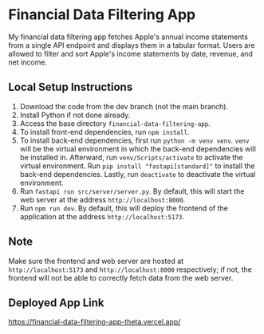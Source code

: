 # Financial Data Filtering App
My financial data filtering app fetches Apple's annual income statements from a single API endpoint and displays them in a tabular format. Users are allowed to filter and sort Apple's income statements by date, revenue, and net income.

## Local Setup Instructions
1. Download the code from the dev branch (not the main branch).
2. Install Python if not done already.
3. Access the base directory `financial-data-filtering-app`.
4. To install front-end dependencies, run `npm install`.
5. To install back-end dependencies, first run `python -m venv venv`. `venv` will be the virtual environment in which the back-end dependencies will be installed in. Afterward, run `venv/Scripts/activate` to activate the virtual environment. Run `pip install "fastapi[standard]"` to install the back-end dependencies. Lastly, run `deactivate` to deactivate the virtual environment.
6. Run `fastapi run src/server/server.py`. By default, this will start the web server at the address `http://localhost:8000`.
7. Run `npm run dev`. By default, this will deploy the frontend of the application at the address `http://localhost:5173`.

## Note
Make sure the frontend and web server are hosted at `http://localhost:5173` and `http://localhost:8000` respectively; if not, the frontend will not be able to correctly fetch data from the web server.

## Deployed App Link
https://financial-data-filtering-app-theta.vercel.app/
